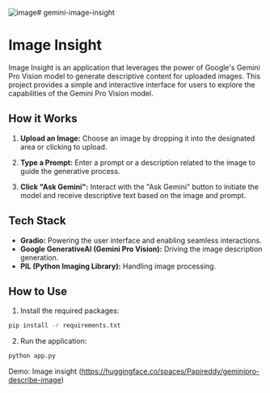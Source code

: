 ![image](https://github.com/papireddy903/gemini-image-insight/assets/97383201/6a11be0c-9d96-4238-a306-bc90651f3879)# gemini-image-insight

# Image Insight

Image Insight is an application that leverages the power of Google's Gemini Pro Vision model to generate descriptive content for uploaded images. This project provides a simple and interactive interface for users to explore the capabilities of the Gemini Pro Vision model.

## How it Works

1. **Upload an Image:** Choose an image by dropping it into the designated area or clicking to upload.

2. **Type a Prompt:** Enter a prompt or a description related to the image to guide the generative process.

3. **Click "Ask Gemini":** Interact with the "Ask Gemini" button to initiate the model and receive descriptive text based on the image and prompt.

## Tech Stack

- **Gradio:** Powering the user interface and enabling seamless interactions.
- **Google GenerativeAI (Gemini Pro Vision):** Driving the image description generation.
- **PIL (Python Imaging Library):** Handling image processing.

## How to Use

1. Install the required packages:

```bash
pip install -r requirements.txt
```

2. Run the application:
```bash
python app.py
```

Demo: Image insight (https://huggingface.co/spaces/Papireddy/geminipro-describe-image)

